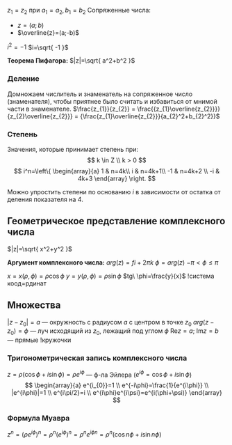 $z_{1}=z_{2}$ при $a_{1} = a_{2}, b_{1}=b_{2}$
Сопряженные числа:
- $z = (a;b)$
- $\overline{z}=(a;-b)$

$i^2 = -1$
$i=\sqrt{ -1 }$

**Теорема Пифагора:**
$|z|=\sqrt{ a^2+b^2 }$

### Деление
Домножаем числитель и знаменатель на сопряженное число (знаменателя), чтобы приятнее было считать и избавиться от мнимой части в знаменателе.
$\frac{z_{1}}{z_{2}} = \frac{{z_{1}\overline{z_{2}}}}{z_{2}\overline{z_{2}}} = {\frac{z_{1}\overline{z_{2}}}{a_{2}^2+b_{2}^2}}$ 

### Степень
Значения, которые принимает степень при:
$$
k \in Z \\
k > 0
$$
$$
i^n=\left\{
\begin{array}{a}
1 &  n=4k\\
i &  n=4k+1\\ 
-1 & n=4k+2 \\
-i & 4k+3
\end{array}
\right.
$$

Можно упростить степени по основанию $i$ в зависимости от остатка от деления показателя на 4.

## Геометрическое представление комплексного числа

$|z|=\sqrt{ x^2+y^2 }$ 

**Аргумент комплексного числа:**
$arg(z)=fi + 2\pi k$
$\phi=arg(z)$
$-\pi<\phi\leq \pi$

$x=x(\rho, \phi)=\rho \cos \phi$
$y=y(\rho,\phi)=\rho \sin \phi$
$tg\ \phi=\frac{y}{x}$
!система коод=рдинат
## Множества
$|z-z_{0}|=a$ — окружность с радиусом $a$ с центром в точке $z_{0}$
$arg(z-z_{0})=\phi$ — луч исходящий из $z_{0}$, лежащий под углом $\phi$
$\mathrm{Re}z=a; \ \mathrm{Im}z=b$ — прямые
!кружочки

### Тригонометрическая запись комплексного числа
$z=\rho(\cos \phi+i\sin \phi) = \rho e^{i\phi}$ — ф-ла Эйлера ($e^{i\phi}=\cos \phi+i\sin \phi$) 
$$
\begin{array}{a}
e^{i_{0}}=1  \\
e^{-i\phi}=\frac{1}{e^{i\phi}} \\
|e^{i\phi}|=1 \\
e^{i\pi/2}=i \\
e^{i\phi}e^{i\psi}=e^{i(\phi+\psi)}
\end{array}
$$

### Формула Муавра
$z^n=(\rho e^{i\phi})^n=\rho^n(e^{i\phi})^n=\rho^ne^{i\phi n}=\rho^n(\cos n\phi+i\sin n\phi)$
